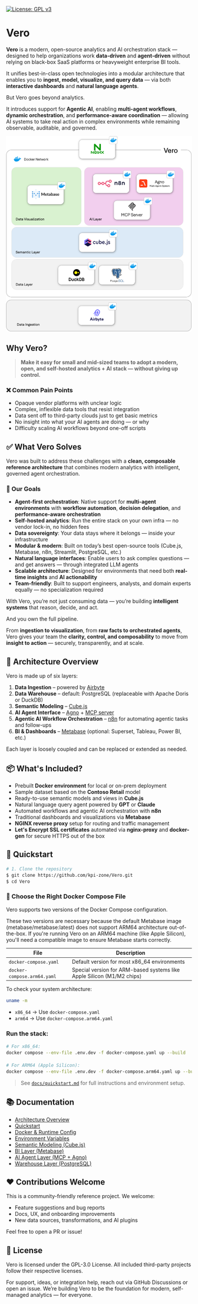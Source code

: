 [![License: GPL v3](https://img.shields.io/badge/License-GPLv3-blue.svg)](LICENSE.md)

# Vero

**Vero** is a modern, open-source analytics and AI orchestration stack — designed to help organizations work **data-driven** and **agent-driven** without relying on black-box SaaS platforms or heavyweight enterprise BI tools.

It unifies best-in-class open technologies into a modular architecture that enables you to **ingest, model, visualize, and query data** — via both **interactive dashboards** and **natural language agents**.

But Vero goes beyond analytics.

It introduces support for **Agentic AI**, enabling **multi-agent workflows**, **dynamic orchestration**, and **performance-aware coordination** — allowing AI systems to take real action in complex environments while remaining observable, auditable, and governed.

![Vero Stack](/docs/images/vero-stack.png)


## Why Vero?

> **Make it easy for small and mid-sized teams to adopt a modern, open, and self-hosted analytics + AI stack — without giving up control.**

### ❌ Common Pain Points

- Opaque vendor platforms with unclear logic
- Complex, inflexible data tools that resist integration
- Data sent off to third-party clouds just to get basic metrics
- No insight into what your AI agents are doing — or why
- Difficulty scaling AI workflows beyond one-off scripts

## ✅ What Vero Solves

Vero was built to address these challenges with a **clean, composable reference architecture** that combines modern analytics with intelligent, governed agent orchestration.

### 🚀 Our Goals

- **Agent-first orchestration**: Native support for **multi-agent environments** with **workflow automation**, **decision delegation**, and **performance-aware orchestration**
- **Self-hosted analytics**: Run the entire stack on your own infra — no vendor lock-in, no hidden fees
- **Data sovereignty**: Your data stays where it belongs — inside your infrastructure
- **Modular & modern**: Built on today’s best open-source tools (Cube.js, Metabase, n8n, Streamlit, PostgreSQL, etc.)
- **Natural language interfaces**: Enable users to ask complex questions — and get answers — through integrated LLM agents
- **Scalable architecture**: Designed for environments that need both **real-time insights** and **AI actionability**
- **Team-friendly**: Built to support engineers, analysts, and domain experts equally — no specialization required

With Vero, you’re not just consuming data — you’re building **intelligent systems** that reason, decide, and act.

And you own the full pipeline.

From **ingestion to visualization**, from **raw facts to orchestrated agents**, Vero gives your team the **clarity, control, and composability** to move from **insight to action** — securely, transparently, and at scale.

## 🧱 Architecture Overview

Vero is made up of six layers:

1. **Data Ingestion** – powered by [Airbyte](https://airbyte.com)
2. **Data Warehouse** – default: PostgreSQL (replaceable with Apache Doris or DuckDB)
3. **Semantic Modeling** – [Cube.js](https://cube.dev)
4. **AI Agent Interface** – [Agno](https://docs.agno.com/introduction) + [MCP server](https://github.com/isaacwasserman/mcp_cube_server)
5. **Agentic AI Workflow Orchestration** – [n8n](https://docs.n8n.io/) for automating agentic tasks and follow-ups
6. **BI & Dashboards** – [Metabase](https://metabase.com) (optional: Superset, Tableau, Power BI, etc.)

Each layer is loosely coupled and can be replaced or extended as needed.

## 📦 What's Included?

- Prebuilt **Docker environment** for local or on-prem deployment
- Sample dataset based on the **Contoso Retail** model
- Ready-to-use semantic models and views in **Cube.js**
- Natural language query agent powered by **GPT** or **Claude**
- Automated workflows and agentic AI orchestration with **n8n**
- Traditional dashboards and visualizations via **Metabase**
- **NGINX reverse proxy** setup for routing and traffic management
- **Let's Encrypt SSL certificates** automated via **nginx-proxy** and **docker-gen** for secure HTTPS out of the box

## 🧪 Quickstart

```bash
# 1. Clone the repository
$ git clone https://github.com/kpi-zone/Vero.git
$ cd Vero
```

### 🐳 Choose the Right Docker Compose File

Vero supports two versions of the Docker Compose configuration.

These two versions are necessary because the default Metabase image (metabase/metabase:latest) does not support ARM64 architecture out-of-the-box. If you're running Vero on an ARM64 machine (like Apple Silicon), you'll need a compatible image to ensure Metabase starts correctly.

| File                        | Description                                                  |
| --------------------------- | ------------------------------------------------------------ |
| `docker-compose.yaml`       | Default version for most x86_64 environments                 |
| `docker-compose.arm64.yaml` | Special version for ARM-based systems like Apple Silicon (M1/M2 chips) |

To check your system architecture:

```bash
uname -m
```

- `x86_64` → Use `docker-compose.yaml`
- `arm64` → Use `docker-compose.arm64.yaml`

### Run the stack:

```bash
# For x86_64:
docker compose --env-file .env.dev -f docker-compose.yaml up --build

# For ARM64 (Apple Silicon):
docker compose --env-file .env.dev -f docker-compose.arm64.yaml up --build
```

> See [`docs/quickstart.md`](./docs/quickstart.md) for full instructions and environment setup.

## 📚 Documentation

- [Architecture Overview](./docs/architecture.md)
- [Quickstart](./docs/quickstart.md)
- [Docker & Runtime Config](./docs/conf/docker.md)
- [Environment Variables](./docs/conf/environment.md)
- [Semantic Modeling (Cube.js)](./docs/semantic/cubejs.md)
- [BI Layer (Metabase)](./docs/bi/metabase.md)
- [AI Agent Layer (MCP + Agno)](./docs/ai-agent/mcp-server.md)
- [Warehouse Layer (PostgreSQL)](./docs/warehouse/postgres.md)


## ❤️ Contributions Welcome

This is a community-friendly reference project. We welcome:

- Feature suggestions and bug reports
- Docs, UX, and onboarding improvements
- New data sources, transformations, and AI plugins

Feel free to open a PR or issue!

## 📄 License

Vero is licensed under the GPL-3.0 License. All included third-party projects follow their respective licenses.

For support, ideas, or integration help, reach out via GitHub Discussions or open an issue. We’re building Vero to be the foundation for modern, self-managed analytics — for everyone.
